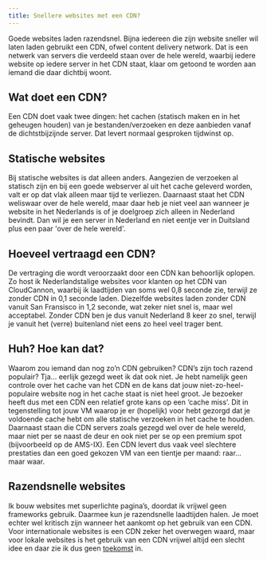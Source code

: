 ```yaml
---
title: Snellere websites met een CDN?
---
```


Goede websites laden razendsnel. Bijna iedereen die zijn website sneller wil laten laden gebruikt een CDN, ofwel content delivery network. Dat is een netwerk van servers die verdeeld staan over de hele wereld, waarbij iedere website op iedere server in het CDN staat, klaar om getoond te worden aan iemand die daar dichtbij woont. 

## Wat doet een CDN?

Een CDN doet vaak twee dingen: het cachen (statisch maken en in het geheugen houden) van je bestanden/verzoeken en deze aanbieden vanaf de dichtstbijzijnde server. Dat levert normaal gesproken tijdwinst op.

## Statische websites

Bij statische websites is dat alleen anders. Aangezien de verzoeken al statisch zijn en bij een goede webserver al uit het cache geleverd worden, valt er op dat vlak alleen maar tijd te verliezen. Daarnaast staat het CDN weliswaar over de hele wereld, maar daar heb je niet veel aan wanneer je website in het Nederlands is of je doelgroep zich alleen in Nederland bevindt. Dan wil je een server in Nederland en niet eentje ver in Duitsland plus een paar 'over de hele wereld'. 

## Hoeveel vertraagd een CDN?

De vertraging die wordt veroorzaakt door een CDN kan behoorlijk oplopen. Zo host ik Nederlandstalige websites voor klanten op het CDN van CloudCannon, waarbij ik laadtijden van soms wel 0,8 seconde zie, terwijl ze zonder CDN in 0,1 seconde laden. Diezelfde websites laden zonder CDN vanuit San Fransisco in 1,2 seconde, wat zeker niet snel is, maar wel acceptabel. Zonder CDN ben je dus vanuit Nederland 8 keer zo snel, terwijl je vanuit het (verre) buitenland niet eens zo heel veel trager bent.

## Huh? Hoe kan dat?

Waarom zou iemand dan nog zo’n CDN gebruiken? CDN’s zijn toch razend populair? Tja... eerlijk gezegd weet ik dat ook niet. Je hebt namelijk geen controle over het cache van het CDN en de kans dat jouw niet-zo-heel-populaire website nog in het cache staat is niet heel groot. Je bezoeker heeft dus met een CDN een relatief grote kans op een ‘cache miss’. Dit in tegenstelling tot jouw VM waarop je er (hopelijk) voor hebt gezorgd dat je voldoende cache hebt om alle statische verzoeken in het cache te houden. Daarnaast staan die CDN servers zoals gezegd wel over de hele wereld, maar niet per se naast de deur en ook niet per se op een premium spot (bijvoorbeeld op de AMS-IX). Een CDN levert dus vaak veel slechtere prestaties dan een goed gekozen VM van een tientje per maand: raar... maar waar.

## Razendsnelle websites

Ik bouw websites met superlichte pagina’s, doordat ik vrijwel geen frameworks gebruik. Daarmee kun je razendsnelle laadtijden halen. Je moet echter wel kritisch zijn wanneer het aankomt op het gebruik van een CDN. Voor internationale websites is een CDN zeker het overwegen waard, maar voor lokale websites is het gebruik van een CDN vrijwel altijd een slecht idee en daar zie ik dus geen [toekomst](/nl/blog/supersnelle-websites-met-hugo) in.
